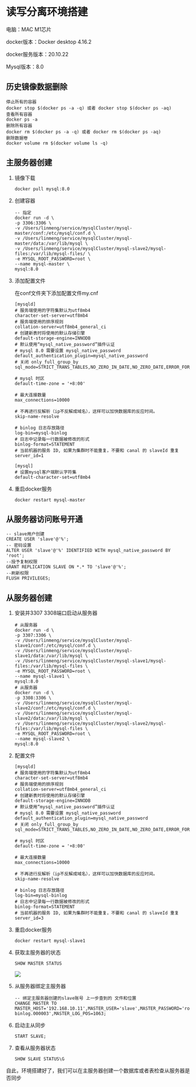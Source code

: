 # 读写分离环境搭建

电脑：MAC M1芯片

docker版本：Docker desktop 4.16.2

docker服务版本：20.10.22

Mysql版本：8.0

## 历史镜像数据删除

```
停止所有的容器
docker stop $(docker ps -a -q) 或者 docker stop $(docker ps -aq) 
查看所有容器
docker ps -a
删除所有容器
docker rm $(docker ps -a -q) 或者 docker rm $(docker ps -aq) 
删除数据卷
docker volume rm $(docker volume ls -q)
```

## 主服务器创建

1. 镜像下载

   ```
   docker pull mysql:8.0
   ```

2. 创建容器

   ```
   -- 指定
   docker run -d \
   -p 3306:3306 \
   -v /Users/linmeng/service/mysqlCluster/mysql-master/conf:/etc/mysql/conf.d \
   -v /Users/linmeng/service/mysqlCluster/mysql-master/data:/var/lib/mysql \
   -v /Users/linmeng/service/mysqlCluster/mysql-slave2/mysql-files:/var/lib/mysql-files/ \
   -e MYSQL_ROOT_PASSWORD=root \
   --name mysql-master \
   mysql:8.0
   ```

3. 添加配置文件

   在conf文件夹下添加配置文件my.cnf

   ```
   [mysqld]
   # 服务端使用的字符集默认为utf8mb4
   character-set-server=utf8mb4
   # 服务端使用的排序规则
   collation-server=utf8mb4_general_ci
   # 创建新表时将使用的默认存储引擎
   default-storage-engine=INNODB
   # 默认使用“mysql_native_password”插件认证
   # mysql 8.0 需要设置 mysql_native_password
   default_authentication_plugin=mysql_native_password
   # 关闭 only_full_group_by
   sql_mode=STRICT_TRANS_TABLES,NO_ZERO_IN_DATE,NO_ZERO_DATE,ERROR_FOR_DIVISION_BY_ZERO,NO_ENGINE_SUBSTITUTION
   
   # mysql 时区
   default-time-zone = '+8:00'
   
   # 最大连接数量
   max_connections=10000
   
   # 不再进行反解析（ip不反解成域名），这样可以加快数据库的反应时间。
   skip-name-resolve
   
   # binlog 日志存放路径
   log-bin=mysql-binlog
   # 日志中记录每一行数据被修改的形式
   binlog-format=STATEMENT
   # 当前机器的服务 ID, 如果为集群时不能重复，不要和 canal 的 slaveId 重复
   server_id=1
   
   [mysql]
   # 设置mysql客户端默认字符集
   default-character-set=utf8mb4
   ```

4. 重启docker服务

   ```
   docker restart mysql-master
   ```

## 从服务器访问账号开通

```
-- slave用户创建
CREATE USER 'slave'@'%';
-- 密码设置
ALTER USER 'slave'@'%' IDENTIFIED WITH mysql_native_password BY 'root';
--授予复制权限
GRANT REPLICATION SLAVE ON *.* TO 'slave'@'%';
--刷新权限
FLUSH PRIVILEGES;
```

## 从服务器创建

1. 安装并3307 3308端口启动从服务器

   ```
   # 从服务器
   docker run -d \
   -p 3307:3306 \
   -v /Users/linmeng/service/mysqlCluster/mysql-slave1/conf:/etc/mysql/conf.d \
   -v /Users/linmeng/service/mysqlCluster/mysql-slave1/data:/var/lib/mysql \
   -v /Users/linmeng/service/mysqlCluster/mysql-slave1/mysql-files:/var/lib/mysql-files \
   -e MYSQL_ROOT_PASSWORD=root \
   --name mysql-slave1 \
   mysql:8.0
   # 从服务器
   docker run -d \
   -p 3308:3306 \
   -v /Users/linmeng/service/mysqlCluster/mysql-slave2/conf:/etc/mysql/conf.d \
   -v /Users/linmeng/service/mysqlCluster/mysql-slave2/data:/var/lib/mysql \
   -v /Users/linmeng/service/mysqlCluster/mysql-slave2/mysql-files:/var/lib/mysql-files \
   -e MYSQL_ROOT_PASSWORD=root \
   --name mysql-slave2 \
   mysql:8.0
   ```

2. 配置文件

   ```
   [mysqld]
   # 服务端使用的字符集默认为utf8mb4
   character-set-server=utf8mb4
   # 服务端使用的排序规则
   collation-server=utf8mb4_general_ci
   # 创建新表时将使用的默认存储引擎
   default-storage-engine=INNODB
   # 默认使用“mysql_native_password”插件认证
   # mysql 8.0 需要设置 mysql_native_password
   default_authentication_plugin=mysql_native_password
   # 关闭 only_full_group_by
   sql_mode=STRICT_TRANS_TABLES,NO_ZERO_IN_DATE,NO_ZERO_DATE,ERROR_FOR_DIVISION_BY_ZERO,NO_ENGINE_SUBSTITUTION
   
   # mysql 时区
   default-time-zone = '+8:00'
   
   # 最大连接数量
   max_connections=10000
   
   # 不再进行反解析（ip不反解成域名），这样可以加快数据库的反应时间。
   skip-name-resolve
   
   # binlog 日志存放路径
   log-bin=mysql-binlog
   # 日志中记录每一行数据被修改的形式
   binlog-format=STATEMENT
   # 当前机器的服务 ID, 如果为集群时不能重复，不要和 canal 的 slaveId 重复
   server_id=3
   ```

3. 重启docker服务

   ```
   docker restart mysql-slave1
   ```

4. 获取主服务器的状态

   ```
   SHOW MASTER STATUS
   ```

   ![](/Users/linmeng/IdeaProjects/github/java-everything/src/main/resources/summary/images/数据库主服务器状态.png)

5. 从服务器绑定主服务器

   ```
   -- 绑定主服务器创建的slave账号 上一步查到的 文件和位置
   CHANGE MASTER TO MASTER_HOST='192.168.10.11',MASTER_USER='slave',MASTER_PASSWORD='root',MASTER_PORT=3306,MASTER_LOG_FILE='mysql-binlog.000003',MASTER_LOG_POS=1063;
   ```

6. 启动主从同步

   ```
   START SLAVE;
   ```

7. 查看从服务器状态

   ```
   SHOW SLAVE STATUS\G
   ```

自此，环境搭建好了，我们可以在主服务器创建一个数据库或者表检查从服务器是否同步

